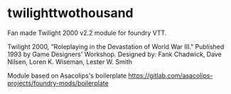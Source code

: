 # twilighttwothousand
Fan made Twilight 2000 v2.2 module for foundry VTT.

Twilight 2000,  "Roleplaying in the Devastation of World War III." Published 1993 by 
Game Designers' Workshop. Designed by: Fank Chadwick, Dave Nilsen, Loren K. Wiseman, Lester W. Smith

Module based on Asacolips's boilerplate https://gitlab.com/asacolips-projects/foundry-mods/boilerplate
